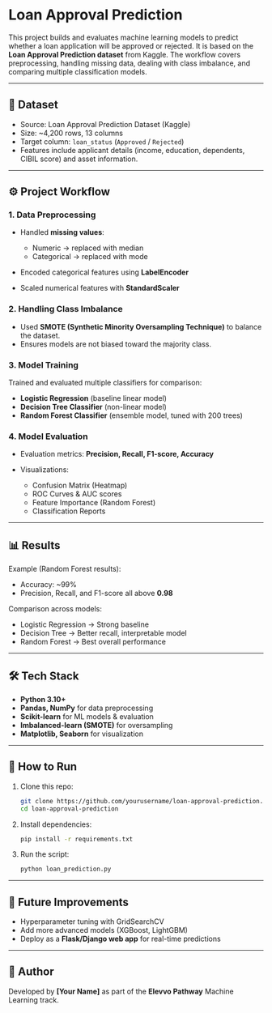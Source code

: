 # Loan Approval Prediction

This project builds and evaluates machine learning models to predict whether a loan application will be approved or rejected. It is based on the **Loan Approval Prediction dataset** from Kaggle. The workflow covers preprocessing, handling missing data, dealing with class imbalance, and comparing multiple classification models.

---

## 📂 Dataset

* Source: Loan Approval Prediction Dataset (Kaggle)
* Size: ~4,200 rows, 13 columns
* Target column: `loan_status` (`Approved` / `Rejected`)
* Features include applicant details (income, education, dependents, CIBIL score) and asset information.

---

## ⚙️ Project Workflow

### 1. Data Preprocessing

* Handled **missing values**:

  * Numeric → replaced with median
  * Categorical → replaced with mode
* Encoded categorical features using **LabelEncoder**
* Scaled numerical features with **StandardScaler**

### 2. Handling Class Imbalance

* Used **SMOTE (Synthetic Minority Oversampling Technique)** to balance the dataset.
* Ensures models are not biased toward the majority class.

### 3. Model Training

Trained and evaluated multiple classifiers for comparison:

* **Logistic Regression** (baseline linear model)
* **Decision Tree Classifier** (non-linear model)
* **Random Forest Classifier** (ensemble model, tuned with 200 trees)

### 4. Model Evaluation

* Evaluation metrics: **Precision, Recall, F1-score, Accuracy**
* Visualizations:

  * Confusion Matrix (Heatmap)
  * ROC Curves & AUC scores
  * Feature Importance (Random Forest)
  * Classification Reports

---

## 📊 Results

Example (Random Forest results):

* Accuracy: ~99%
* Precision, Recall, and F1-score all above **0.98**

Comparison across models:

* Logistic Regression → Strong baseline
* Decision Tree → Better recall, interpretable model
* Random Forest → Best overall performance

---

## 🛠️ Tech Stack

* **Python 3.10+**
* **Pandas, NumPy** for data preprocessing
* **Scikit-learn** for ML models & evaluation
* **Imbalanced-learn (SMOTE)** for oversampling
* **Matplotlib, Seaborn** for visualization

---

## 🚀 How to Run

1. Clone this repo:

   ```bash
   git clone https://github.com/yourusername/loan-approval-prediction.git
   cd loan-approval-prediction
   ```

2. Install dependencies:

   ```bash
   pip install -r requirements.txt
   ```

3. Run the script:

   ```bash
   python loan_prediction.py
   ```

---

## 🔮 Future Improvements

* Hyperparameter tuning with GridSearchCV
* Add more advanced models (XGBoost, LightGBM)
* Deploy as a **Flask/Django web app** for real-time predictions

---

## 📌 Author

Developed by **[Your Name]** as part of the **Elevvo Pathway** Machine Learning track.

